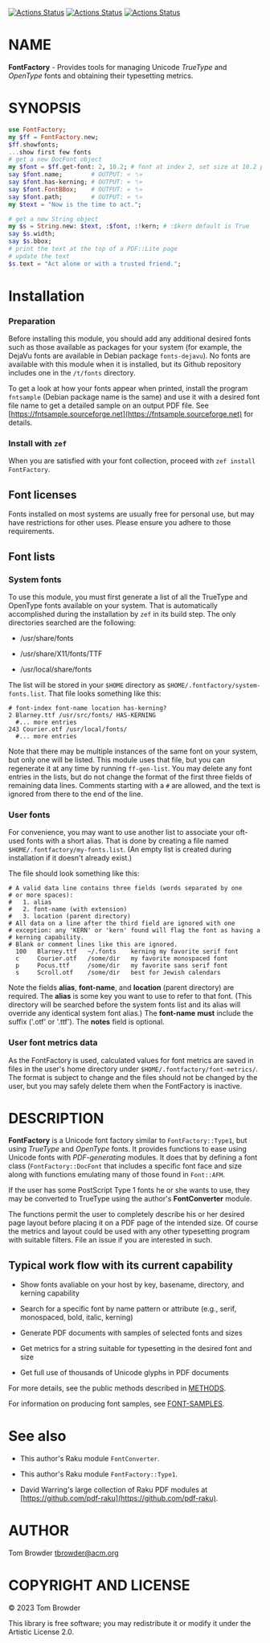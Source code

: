 [![Actions Status](https://github.com/tbrowder/FontFactory/actions/workflows/linux.yml/badge.svg)](https://github.com/tbrowder/FontFactory/actions) [![Actions Status](https://github.com/tbrowder/FontFactory/actions/workflows/macos.yml/badge.svg)](https://github.com/tbrowder/FontFactory/actions) [![Actions Status](https://github.com/tbrowder/FontFactory/actions/workflows/windows.yml/badge.svg)](https://github.com/tbrowder/FontFactory/actions)

NAME
====

**FontFactory** - Provides tools for managing Unicode *TrueType* and *OpenType* fonts and obtaining their typesetting metrics.

SYNOPSIS
========

```raku
use FontFactory;
my $ff = FontFactory.new;
$ff.showfonts;
...show first few fonts
# get a new DocFont object
my $font = $ff.get-font: 2, 10.2; # font at index 2, set size at 10.2 points
say $font.name;        # OUTPUT: « ␤»
say $font.has-kerning; # OUTPUT: « ␤»
say $font.FontBBox;    # OUTPUT: « ␤»
say $font.path;        # OUTPUT: « ␤»
my $text = "Now is the time to act.";

# get a new String object
my $s = String.new: $text, :$font, :!kern; # :$kern default is True
say $s.width;
say $s.bbox;
# print the text at the top of a PDF::Lite page
# update the text
$s.text = "Act alone or with a trusted friend.";
```

Installation
============

### Preparation

Before installing this module, you should add any additional desired fonts such as those available as packages for your system (for example, the DejaVu fonts are available in Debian package `fonts-dejavu`). No fonts are available with this module when it is installed, but its Github repository includes one in the `/t/fonts` directory.

To get a look at how your fonts appear when printed, install the program `fntsample` (Debian package name is the same) and use it with a desired font file name to get a detailed sample on an output PDF file. See [https://fntsample.sourceforge.net](https://fntsample.sourceforge.net) for details.

### Install with `zef`

When you are satisfied with your font collection, proceed with `zef install FontFactory`.

Font licenses
-------------

Fonts installed on most systems are usually free for personal use, but may have restrictions for other uses. Please ensure you adhere to those requirements.

Font lists
----------

### System fonts

To use this module, you must first generate a list of all the TrueType and OpenType fonts available on your system. That is automatically accomplished during the installation by `zef` in its build step. The only directories searched are the following:

  * /usr/share/fonts

  * /usr/share/X11/fonts/TTF

  * /usr/local/share/fonts

The list will be stored in your `$HOME` directory as `$HOME/.fontfactory/system-fonts.list`. That file looks something like this:

    # font-index font-name location has-kerning?
    2 Blarney.ttf /usr/src/fonts/ HAS-KERNING
      #... more entries
    243 Courier.otf /usr/local/fonts/
      #... more entries

Note that there may be multiple instances of the same font on your system, but only one will be listed. This module uses that file, but you can regenerate it at any time by running `ff-gen-list`. You may delete any font entries in the lists, but do not change the format of the first three fields of remaining data lines. Comments starting with a `#` are allowed, and the text is ignored from there to the end of the line.

### User fonts

For convenience, you may want to use another list to associate your oft-used fonts with a short alias. That is done by creating a file named `$HOME/.fontfactory/my-fonts.list`. (An empty list is created during installation if it doesn't already exist.)

The file should look something like this:

    # A valid data line contains three fields (words separated by one 
    # or more spaces):
    #   1. alias
    #   2. font-name (with extension)
    #   3. location (parent directory)
    # All data on a line after the third field are ignored with one 
    # exception: any 'KERN' or 'kern' found will flag the font as having a 
    # kerning capability.
    # Blank or comment lines like this are ignored.
      100   Blarney.ttf   ~/.fonts    kerning my favorite serif font
      c     Courier.otf   /some/dir   my favorite monospaced font
      p     Pocus.ttf     /some/dir   my favorite sans serif font
      s     Scroll.otf    /some/dir   best for Jewish calendars

Note the fields **alias**, **font-name**, and **location** (parent directory) are required. The **alias** is some key you want to use to refer to that font. (This directory will be searched before the system fonts list and its alias will override any identical system font alias.) The **font-name** **must** include the suffix ('.otf' or '.ttf'). The **notes** field is optional.

### User font metrics data

As the FontFactory is used, calculated values for font metrics are saved in files in the user's home directory under `$HOME/.fontfactory/font-metrics/`. The format is subject to change and the files should not be changed by the user, but you may safely delete them when the FontFactory is inactive.

DESCRIPTION
===========

**FontFactory** is a Unicode font factory similar to `FontFactory::Type1`, but using *TrueType* and *OpenType* fonts. It provides functions to ease using Unicode fonts with *PDF-generating* modules. It does that by defining a font class (`FontFactory::DocFont` that includes a specific font face and size along with functions emulating many of those found in `Font::AFM`.

If the user has some PostScript Type 1 fonts he or she wants to use, they may be converted to TrueType using the author's **FontConverter** module.

The functions permit the user to completely describe his or her desired page layout before placing it on a PDF page of the intended size. Of course the metrics and layout could be used with any other typesetting program with suitable filters. File an issue if you are interested in such.

Typical work flow with its current capability
---------------------------------------------

  * Show fonts avaliable on your host by key, basename, directory, and kerning capability

  * Search for a specific font by name pattern or attribute (e.g., serif, monospaced, bold, italic, kerning)

  * Generate PDF documents with samples of selected fonts and sizes

  * Get metrics for a string suitable for typesetting in the desired font and size

  * Get full use of thousands of Unicode glyphs in PDF documents

For more details, see the public methods described in [METHODS](/METHODS.md).

For information on producing font samples, see [FONT-SAMPLES](/FONT-SAMPLES.md).

See also
========

  * This author's Raku module `FontConverter`.

  * This author's Raku module `FontFactory::Type1`.

  * David Warring's large collection of Raku PDF modules at [https://github.com/pdf-raku](https://github.com/pdf-raku).

AUTHOR
======

Tom Browder <tbrowder@acm.org>

COPYRIGHT AND LICENSE
=====================

© 2023 Tom Browder

This library is free software; you may redistribute it or modify it under the Artistic License 2.0.

